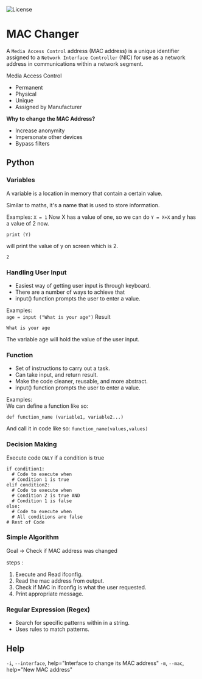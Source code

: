 ![License](https://img.shields.io/github/license/aniketchavan2211/MAC-Changer?style=for-the-badge)

# MAC Changer 

 A `Media Access Control` address 
 (MAC address) is a unique identifier 
 assigned to a `Network Interface Controller` 
 (NIC) for use as a network address in 
 communications within a network segment.

 Media Access Control
 - Permanent
 - Physical
 - Unique
 - Assigned by Manufacturer

 **Why to change the MAC Address?**
 - Increase anonymity
 - Impersonate other devices
 - Bypass filters

## Python

### Variables

 A variable is a location in memory that
 contain a certain value.
 
 Similar to maths, it's a name that is used 
 to store information.

 Examples:
 `X = 1`
 Now X has a value of one, so we can do
 `Y = X+X`
 and y has a value of 2 now.
 ```
 print (Y)
 ```
 will print the value of y on screen which is 2.
 ```
 2
 ```

### Handling User Input

 - Easiest way of getting user input is through
 keyboard.
 - There are a number of ways to achieve that
 - input() function prompts the user to enter
 a value.

 Examples:     
 `age = input ("What is your age")`
 Result 
 ```
 What is your age
 ```
 The variable age will hold the value of the 
 user input.

### Function

 - Set of instructions to carry out a task.
 - Can take input, and return result.
 - Make the code cleaner, reusable, and more
 abstract.
 - input() function prompts the user to enter
 a value.

 Examples:     
 We can define a function like so:
 ```
 def function_name (variable1, variable2...)
 ```
 And call it in code like so:
 ```function_name(values,values)```
### Decision Making 
 
 Execute code `ONLY` if a condition is true
 ```
 if condition1:
   # Code to execute when
   # Condition 1 is true
 elif condition2:
   # Code to execute when
   # Condition 2 is true AND
   # Condition 1 is false
 else:
   # Code to execute when
   # All conditions are false
 # Rest of Code
 ```

### Simple Algorithm
 Goal -> Check if MAC address was changed
 
 steps :

 1. Execute and Read ifconfig.
 2. Read the mac address from output.
 3. Check if MAC in ifconfig is what the user requested.
 4. Print appropriate message.

### Regular Expression (Regex)

 - Search for specific patterns within in a string.
 - Uses rules to match patterns.

## Help

 `-i`, `--interface`, help="Interface to change its MAC address"
 `-m`, `--mac`, help="New MAC address"

